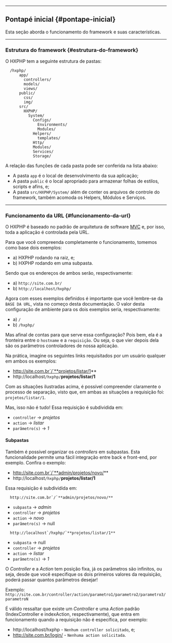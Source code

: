 ----
## Pontapé inicial {#pontape-inicial}
Esta seção aborda o funcionamento do framework e suas características.

----
### Estrutura do framework {#estrutura-do-framework}
O HXPHP tem a seguinte estrutura de pastas:

``` {.brush:php}
  /hxphp/
      app/
        controllers/
        models/
        views/
      public/
        css/
        img/
      src/
        HXPHP/
          System/
            Configs/
              Environments/
              Modules/
            Helpers/
              templates/
            Http/
            Modules/
            Services/
            Storage/
```

A relação das funções de cada pasta pode ser conferida na lista abaixo:
  
+ A pasta `app` é o local de desenvolvimento da sua aplicação;
+ A pasta `public` é o local apropriado para armazenar folhas de estilos, scripts e afins, e;
+ A pasta `src/HXPHP/System/` além de conter os arquivos de controle do framework, também acomoda os Helpers, Módulos e Serviços.
  
----
### Funcionamento da URL {#funcionamento-da-url}

O HXPHP é baseado no padrão de arquitetura de software [MVC](http://pt.wikipedia.org/wiki/MVC) e, por isso, toda a aplicação é controlada pela URL.

Para que você compreenda completamente o funcionamento, tomemos como base dois exemplos:
  
+ a) HXPHP rodando na raiz, e;
+ b) HXPHP rodando em uma subpasta.

Sendo que os endereços de ambos serão, respectivamente:

+ a) `http://site.com.br/`
+ b) `http://localhost/hxphp/`
  
Agora com esses exemplos definidos é importante que você lembre-se da `BASE DA URL`, vista no começo desta documentação. O valor desta configuração de ambiente para os dois exemplos seria, respectivamente:

+ a) `/`
+ b) `/hxphp/`
  
Mas afinal de contas para que serve essa configuração? Pois bem, ela é a fronteira entre o `hostname` e a `requisição`. Ou seja, o que vier depois dela são os parâmetros controladores de nossa aplicação.

Na prática, imagine os seguintes links requisitados por um usuário qualquer em ambos os exemplos:
  
+ http://site.com.br`/`**projetos/listar/1**
+ http://localhost`/hxphp/`**projetos/listar/1**
  
Com as situações ilustradas acima, é possível compreender claramente o processo de separação, visto que, em ambas as situações a requisição foi: `projetos/listar/1`.

Mas, isso não é tudo! Essa requisição é subdividida em:
  
+ `controller` -> *projetos*
+ `action` -> *listar*
+ `parâmetro(s)` -> *1*

#### Subpastas

Também é possível organizar os *controllers* em subpastas. Esta funcionalidade permite uma fácil integração entre back e front-end, por exemplo. Confira o exemplo:
  
+ http://site.com.br`/`**admin/projetos/novo/**
+ http://localhost`/hxphp/`**projetos/listar/1**
  
Essa requisição é subdividida em:

```
  http://site.com.br`/`**admin/projetos/novo/**
```
  
+ `subpasta` -> *admin*
+ `controller` -> *projetos*
+ `action` -> *novo*
+ `parâmetro(s)` -> null

```
  http://localhost`/hxphp/`**projetos/listar/1**
```
  
+ `subpasta` -> null
+ `controller` -> *projetos*
+ `action` -> *listar*
+ `parâmetro(s)` -> *1*
  

O *Controller* e a *Action* tem posição fixa, já os parâmetros são infinitos, ou seja, desde que você especifique os dois primeiros valores da requisição, poderá passar quantos parâmetros desejar!

Exemplo:
`http://site.com.br/controller/action/parametro1/parametro2/parametro3/parametroN`

É válido ressaltar que existe um *Controller* e uma *Action* padrão (IndexController e indexAction, respectivamente), que entra em funcionamento quando a requisição não é específica, por exemplo:

+ http://localhost/hxphp - `Nenhum controller solicitado`, e;
+ http://site.com.br/login/ - `Nenhuma action solicitada`.
    
  
